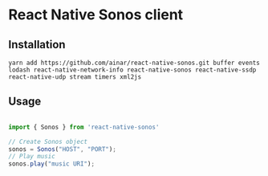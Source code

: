 # React Native Sonos client

## Installation

```
yarn add https://github.com/ainar/react-native-sonos.git buffer events lodash react-native-network-info react-native-sonos react-native-ssdp react-native-udp stream timers xml2js
```

## Usage

```js

import { Sonos } from 'react-native-sonos'

// Create Sonos object
sonos = Sonos("HOST", "PORT");
// Play music
sonos.play("music URI");
```
